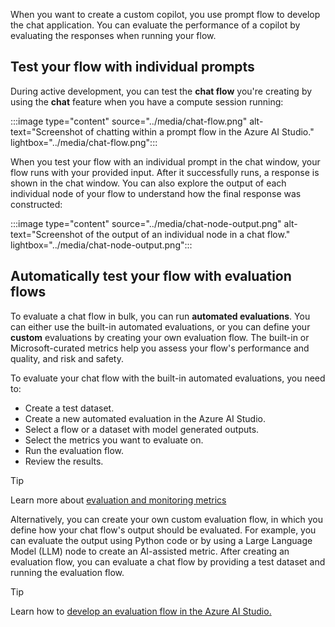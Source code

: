 When you want to create a custom copilot, you use prompt flow to develop the chat application. You can evaluate the performance of a copilot by evaluating the responses when running your flow.

## Test your flow with individual prompts

During active development, you can test the **chat flow** you're creating by using the **chat** feature when you have a compute session running:

:::image type="content" source="../media/chat-flow.png" alt-text="Screenshot of chatting within a prompt flow in the Azure AI Studio." lightbox="../media/chat-flow.png":::

When you test your flow with an individual prompt in the chat window, your flow runs with your provided input. After it successfully runs, a response is shown in the chat window. You can also explore the output of each individual node of your flow to understand how the final response was constructed:

:::image type="content" source="../media/chat-node-output.png" alt-text="Screenshot of the output of an individual node in a chat flow." lightbox="../media/chat-node-output.png":::

## Automatically test your flow with evaluation flows

To evaluate a chat flow in bulk, you can run **automated evaluations**. You can either use the built-in automated evaluations, or you can define your **custom** evaluations by creating your own evaluation flow. The built-in or Microsoft-curated metrics help you assess your flow's performance and quality, and risk and safety.

To evaluate your chat flow with the built-in automated evaluations, you need to:

- Create a test dataset.
- Create a new automated evaluation in the Azure AI Studio.
- Select a flow or a dataset with model generated outputs.
- Select the metrics you want to evaluate on.
- Run the evaluation flow.
- Review the results.

> [!Tip]
> Learn more about [evaluation and monitoring metrics](/azure/ai-studio/concepts/evaluation-metrics-built-in?azure-portal=true)

Alternatively, you can create your own custom evaluation flow, in which you define how your chat flow's output should be evaluated. For example, you can evaluate the output using Python code or by using a Large Language Model (LLM) node to create an AI-assisted metric. After creating an evaluation flow, you can evaluate a chat flow by providing a test dataset and running the evaluation flow.

> [!Tip]
> Learn how to [develop an evaluation flow in the Azure AI Studio.](/azure/ai-studio/how-to/flow-develop-evaluation?azure-portal=true)
